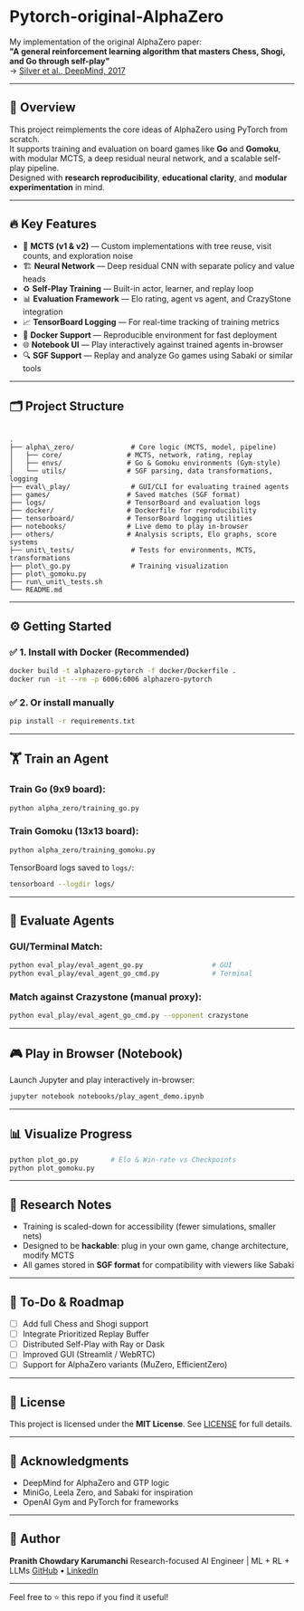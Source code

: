 # Pytorch-original-AlphaZero

My implementation of the original AlphaZero paper:  
**"A general reinforcement learning algorithm that masters Chess, Shogi, and Go through self-play"**  
→ [Silver et al., DeepMind, 2017](https://www.nature.com/articles/nature24270)

---

## 🚀 Overview

This project reimplements the core ideas of AlphaZero using PyTorch from scratch.  
It supports training and evaluation on board games like **Go** and **Gomoku**, with modular MCTS, a deep residual neural network, and a scalable self-play pipeline.  
Designed with **research reproducibility**, **educational clarity**, and **modular experimentation** in mind.

---

## 🔥 Key Features

- 🧠 **MCTS (v1 & v2)** — Custom implementations with tree reuse, visit counts, and exploration noise
- 🏗️ **Neural Network** — Deep residual CNN with separate policy and value heads
- ♻️ **Self-Play Training** — Built-in actor, learner, and replay loop
- 📊 **Evaluation Framework** — Elo rating, agent vs agent, and CrazyStone integration
- 📈 **TensorBoard Logging** — For real-time tracking of training metrics
- 🐳 **Docker Support** — Reproducible environment for fast deployment
- 🌐 **Notebook UI** — Play interactively against trained agents in-browser
- 🔍 **SGF Support** — Replay and analyze Go games using Sabaki or similar tools

---

## 🗂️ Project Structure

```

.
├── alpha\_zero/              # Core logic (MCTS, model, pipeline)
│   ├── core/                # MCTS, network, rating, replay
│   ├── envs/                # Go & Gomoku environments (Gym-style)
│   └── utils/               # SGF parsing, data transformations, logging
├── eval\_play/               # GUI/CLI for evaluating trained agents
├── games/                   # Saved matches (SGF format)
├── logs/                    # TensorBoard and evaluation logs
├── docker/                  # Dockerfile for reproducibility
├── tensorboard/             # TensorBoard logging utilities
├── notebooks/               # Live demo to play in-browser
├── others/                  # Analysis scripts, Elo graphs, score systems
├── unit\_tests/              # Tests for environments, MCTS, transformations
├── plot\_go.py               # Training visualization
├── plot\_gomoku.py
├── run\_unit\_tests.sh
└── README.md

````

---

## ⚙️ Getting Started

### ✅ 1. Install with Docker (Recommended)

```bash
docker build -t alphazero-pytorch -f docker/Dockerfile .
docker run -it --rm -p 6006:6006 alphazero-pytorch
````

### ✅ 2. Or install manually

```bash
pip install -r requirements.txt
```

---

## 🏋️ Train an Agent

### Train Go (9x9 board):

```bash
python alpha_zero/training_go.py
```

### Train Gomoku (13x13 board):

```bash
python alpha_zero/training_gomoku.py
```

TensorBoard logs saved to `logs/`:

```bash
tensorboard --logdir logs/
```

---

## 🧪 Evaluate Agents

### GUI/Terminal Match:

```bash
python eval_play/eval_agent_go.py                 # GUI
python eval_play/eval_agent_go_cmd.py             # Terminal
```

### Match against Crazystone (manual proxy):

```bash
python eval_play/eval_agent_go_cmd.py --opponent crazystone
```

---

## 🎮 Play in Browser (Notebook)

Launch Jupyter and play interactively in-browser:

```bash
jupyter notebook notebooks/play_agent_demo.ipynb
```

---

## 📊 Visualize Progress

```bash
python plot_go.py        # Elo & Win-rate vs Checkpoints
python plot_gomoku.py
```

---

## 🧠 Research Notes

* Training is scaled-down for accessibility (fewer simulations, smaller nets)
* Designed to be **hackable**: plug in your own game, change architecture, modify MCTS
* All games stored in **SGF format** for compatibility with viewers like Sabaki

---

## 📌 To-Do & Roadmap

* [ ] Add full Chess and Shogi support
* [ ] Integrate Prioritized Replay Buffer
* [ ] Distributed Self-Play with Ray or Dask
* [ ] Improved GUI (Streamlit / WebRTC)
* [ ] Support for AlphaZero variants (MuZero, EfficientZero)

---

## 📜 License

This project is licensed under the **MIT License**. See [LICENSE](./LICENSE) for full details.

---

## 🙏 Acknowledgments

* DeepMind for AlphaZero and GTP logic
* MiniGo, Leela Zero, and Sabaki for inspiration
* OpenAI Gym and PyTorch for frameworks

---

## 🧠 Author

**Pranith Chowdary Karumanchi**
Research-focused AI Engineer | ML + RL + LLMs
[GitHub](https://github.com/yourusername) • [LinkedIn](https://linkedin.com/in/yourprofile)

---

Feel free to ⭐ this repo if you find it useful!